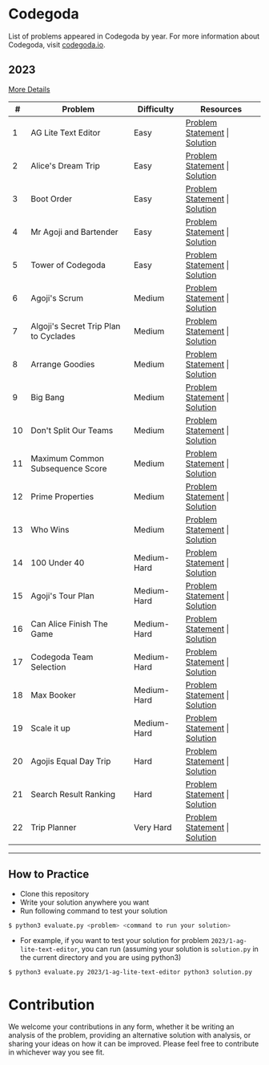 # Codegoda

List of problems appeared in Codegoda by year. For more information about Codegoda, visit [codegoda.io](https://codegoda.io/).

## 2023

[More Details](2023/README.md)

| #   | Problem                               | Difficulty  | Resources                                                                                                                                                    |
| --- | ------------------------------------- | ----------- | ------------------------------------------------------------------------------------------------------------------------------------------------------------ |
| 1   | AG Lite Text Editor                   | Easy        | [Problem Statement](2023/1-ag-lite-text-editor/problem-statement.md) \| [Solution](2023/1-ag-lite-text-editor/solution.py)                                   |
| 2   | Alice's Dream Trip                    | Easy        | [Problem Statement](2023/1-alices-dream-trip/problem-statement.md) \| [Solution](2023/1-alices-dream-trip/solution.py)                                       |
| 3   | Boot Order                            | Easy        | [Problem Statement](2023/1-boot-order/problem-statement.md) \| [Solution](2023/1-boot-order/solution.py)                                                     |
| 4   | Mr Agoji and Bartender                | Easy        | [Problem Statement](2023/1-mr-agoji-and-bartender/problem-statement.md) \| [Solution](2023/1-mr-agoji-and-bartender/solution.py)                             |
| 5   | Tower of Codegoda                     | Easy        | [Problem Statement](2023/1-tower-of-codegoda/problem-statement.md) \| [Solution](2023/1-tower-of-codegoda/solution.py)                                       |
| 6   | Agoji's Scrum                         | Medium      | [Problem Statement](2023/2-agojis-scrum/problem-statement.md) \| [Solution](2023/2-agojis-scrum/solution.py)                                                 |
| 7   | Algoji's Secret Trip Plan to Cyclades | Medium      | [Problem Statement](2023/2-algojis-secret-trip-plan-to-cyclades/problem-statement.md) \| [Solution](2023/2-algojis-secret-trip-plan-to-cyclades/solution.py) |
| 8   | Arrange Goodies                       | Medium      | [Problem Statement](2023/2-arrange-goodies/problem-statement.md) \| [Solution](2023/2-arrange-goodies/solution.py)                                           |
| 9   | Big Bang                              | Medium      | [Problem Statement](2023/2-big-bang/problem-statement.md) \| [Solution](2023/2-big-bang/solution.py)                                                         |
| 10  | Don't Split Our Teams                 | Medium      | [Problem Statement](2023/2-dont-split-our-teams/problem-statement.md) \| [Solution](2023/2-dont-split-our-teams/solution.py)                                 |
| 11  | Maximum Common Subsequence Score      | Medium      | [Problem Statement](2023/2-maximum-common-subsequence-score/problem-statement.md) \| [Solution](2023/2-maximum-common-subsequence-score/solution.py)         |
| 12  | Prime Properties                      | Medium      | [Problem Statement](2023/2-prime-properties/problem-statement.md) \| [Solution](2023/2-prime-properties/solution.py)                                         |
| 13  | Who Wins                              | Medium      | [Problem Statement](2023/2-who-wins/problem-statement.md) \| [Solution](2023/2-who-wins/solution.py)                                                         |
| 14  | 100 Under 40                          | Medium-Hard | [Problem Statement](2023/3-100-under-40/problem-statement.md) \| [Solution](2023/3-100-under-40/solution.py)                                                 |
| 15  | Agoji's Tour Plan                     | Medium-Hard | [Problem Statement](2023/3-agojis-tour-plan/problem-statement.md) \| [Solution](2023/3-agojis-tour-plan/solution.py)                                         |
| 16  | Can Alice Finish The Game             | Medium-Hard | [Problem Statement](2023/3-can-alice-finish-the-game/problem-statement.md) \| [Solution](2023/3-can-alice-finish-the-game/solution.py)                       |
| 17  | Codegoda Team Selection               | Medium-Hard | [Problem Statement](2023/3-codegoda-team-selection/problem-statement.md) \| [Solution](2023/3-codegoda-team-selection/solution.py)                           |
| 18  | Max Booker                            | Medium-Hard | [Problem Statement](2023/3-max-booker/problem-statement.md) \| [Solution](2023/3-max-booker/solution.py)                                                     |
| 19  | Scale it up                           | Medium-Hard | [Problem Statement](2023/3-scale-it-up/problem-statement.md) \| [Solution](2023/3-scale-it-up/solution.py)                                                   |
| 20  | Agojis Equal Day Trip                 | Hard        | [Problem Statement](2023/4-agojis-equal-day-trip/problem-statement.md) \| [Solution](2023/4-agojis-equal-day-trip/solution.py)                               |
| 21  | Search Result Ranking                 | Hard        | [Problem Statement](2023/4-search-result-ranking/problem-statement.md) \| [Solution](2023/4-search-result-ranking/solution.py)                               |
| 22  | Trip Planner                          | Very Hard   | [Problem Statement](2023/5-trip-planner/problem-statement.md) \| [Solution](2023/5-trip-planner/solution.py)                                                 |

---

## How to Practice

- Clone this repository
- Write your solution anywhere you want
- Run following command to test your solution

```bash
$ python3 evaluate.py <problem> <command to run your solution>
```

- For example, if you want to test your solution for problem `2023/1-ag-lite-text-editor`, you can run (assuming your solution is `solution.py` in the current directory and you are using python3)

```bash
$ python3 evaluate.py 2023/1-ag-lite-text-editor python3 solution.py
```

# Contribution

We welcome your contributions in any form, whether it be writing an analysis of the problem, providing an alternative solution with analysis, or sharing your ideas on how it can be improved. Please feel free to contribute in whichever way you see fit.
